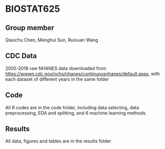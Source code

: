 # BIOSTAT625 

## Group member
Qiaochu Chen, Menghui Sun, Ruixuan Wang

## CDC Data
2005-2018 raw NHANES data downloaded from https://wwwn.cdc.gov/nchs/nhanes/continuousnhanes/default.aspx, with each dataset of different years in the same folder

## Code
All R codes are in the code folder, including data selecting, data preprocessing, EDA and splitting, and 6 machine learning methods.

## Results
All data, figures and tables are in the results folder 
